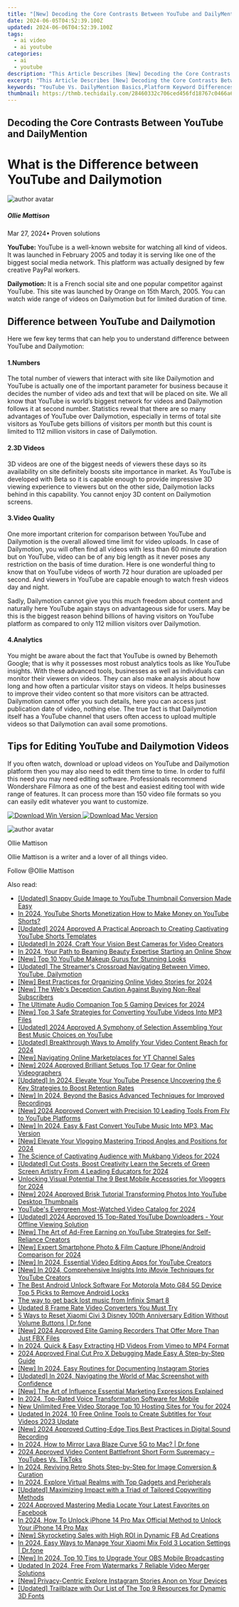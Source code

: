 ```yaml
---
title: "[New] Decoding the Core Contrasts Between YouTube and DailyMention for 2024"
date: 2024-06-05T04:52:39.100Z
updated: 2024-06-06T04:52:39.100Z
tags:
  - ai video
  - ai youtube
categories:
  - ai
  - youtube
description: "This Article Describes [New] Decoding the Core Contrasts Between YouTube and DailyMention for 2024"
excerpt: "This Article Describes [New] Decoding the Core Contrasts Between YouTube and DailyMention for 2024"
keywords: "YouTube Vs. DailyMention Basics,Platform Keyword Differences,Social Media Analytics Tools,Video Sharing Services Contrast,Content Distribution Comparisons,User Engagement Metrics,Online Presence Strategy"
thumbnail: https://thmb.techidaily.com/28460332c706ced456fd18767c0466a64d105614a00c30d76ebc074f7652f887.jpg
---
```


## Decoding the Core Contrasts Between YouTube and DailyMention

# What is the Difference between YouTube and Dailymotion

![author avatar](https://images.wondershare.com/filmora/article-images/ollie-mattison.jpg)

##### Ollie Mattison

 Mar 27, 2024• Proven solutions

**YouTube:** YouTube is a well-known website for watching all kind of videos. It was launched in February 2005 and today it is serving like one of the biggest social media network. This platform was actually designed by few creative PayPal workers.

**Dailymotion:** It is a French social site and one popular competitor against YouTube. This site was launched by Orange on 15th March, 2005\. You can watch wide range of videos on Dailymotion but for limited duration of time.

## Difference between YouTube and Dailymotion

 Here we few key terms that can help you to understand difference between YouTube and Dailymotion:

#### 1.Numbers

 The total number of viewers that interact with site like Dailymotion and YouTube is actually one of the important parameter for business because it decides the number of video ads and text that will be placed on site. We all know that YouTube is world’s biggest network for videos and Dailymotion follows it at second number. Statistics reveal that there are so many advantages of YouTube over Dailymotion, especially in terms of total site visitors as YouTube gets billions of visitors per month but this count is limited to 112 million visitors in case of Dailymotion.

#### 2.3D Videos

 3D videos are one of the biggest needs of viewers these days so its availability on site definitely boosts site importance in market. As YouTube is developed with Beta so it is capable enough to provide impressive 3D viewing experience to viewers but on the other side, Dailymotion lacks behind in this capability. You cannot enjoy 3D content on Dailymotion screens.

#### 3.Video Quality

 One more important criterion for comparison between YouTube and Dailymotion is the overall allowed time limit for video uploads. In case of Dailymotion, you will often find all videos with less than 60 minute duration but on YouTube, video can be of any big length as it never poses any restriction on the basis of time duration. Here is one wonderful thing to know that on YouTube videos of worth 72 hour duration are uploaded per second. And viewers in YouTube are capable enough to watch fresh videos day and night.

 Sadly, Dailymotion cannot give you this much freedom about content and naturally here YouTube again stays on advantageous side for users. May be this is the biggest reason behind billions of having visitors on YouTube platform as compared to only 112 million visitors over Dailymotion.

#### 4.Analytics

 You might be aware about the fact that YouTube is owned by Behemoth Google; that is why it possesses most robust analytics tools as like YouTube insights. With these advanced tools, businesses as well as individuals can monitor their viewers on videos. They can also make analysis about how long and how often a particular visitor stays on videos. It helps businesses to improve their video content so that more visitors can be attracted. Dailymotion cannot offer you such details, here you can access just publication date of video, nothing else. The true fact is that Dailymotion itself has a YouTube channel that users often access to upload multiple videos so that Dailymotion can avail some promotions.

## Tips for Editing YouTube and Dailymotion Videos

 If you often watch, download or upload videos on YouTube and Dailymotion platform then you may also need to edit them time to time. In order to fulfil this need you may need editing software. Professionals recommend Wondershare Filmora as one of the best and easiest editing tool with wide range of features. It can process more than 150 video file formats so you can easily edit whatever you want to customize.

[![Download Win Version](https://images.wondershare.com/filmora/guide/download-btn-win.jpg) ](https://tools.techidaily.com/wondershare/filmora/download/) [![Download Mac Version](https://images.wondershare.com/filmora/guide/download-btn-mac.jpg) ](https://tools.techidaily.com/wondershare/filmora/download/)

![author avatar](https://images.wondershare.com/filmora/article-images/ollie-mattison.jpg)

Ollie Mattison

Ollie Mattison is a writer and a lover of all things video.

Follow @Ollie Mattison

<span class="atpl-alsoreadstyle">Also read:</span>
<div><ul>
<li><a href="https://facebook-record-videos.techidaily.com/updated-snappy-guide-image-to-youtube-thumbnail-conversion-made-easy/"><u>[Updated] Snappy Guide  Image to YouTube Thumbnail Conversion Made Easy</u></a></li>
<li><a href="https://facebook-record-videos.techidaily.com/in-2024-youtube-shorts-monetization-how-to-make-money-on-youtube-shorts/"><u>In 2024, YouTube Shorts Monetization  How to Make Money on YouTube Shorts?</u></a></li>
<li><a href="https://facebook-record-videos.techidaily.com/updated-2024-approved-a-practical-approach-to-creating-captivating-youtube-shorts-templates/"><u>[Updated] 2024 Approved  A Practical Approach to Creating Captivating YouTube Shorts Templates</u></a></li>
<li><a href="https://facebook-record-videos.techidaily.com/updated-in-2024-craft-your-vision-best-cameras-for-video-creators/"><u>[Updated] In 2024, Craft Your Vision  Best Cameras for Video Creators</u></a></li>
<li><a href="https://facebook-record-videos.techidaily.com/in-2024-your-path-to-beaming-beauty-expertise-starting-an-online-show/"><u>In 2024, Your Path to Beaming Beauty Expertise  Starting an Online Show</u></a></li>
<li><a href="https://facebook-record-videos.techidaily.com/new-top-10-youtube-makeup-gurus-for-stunning-looks/"><u>[New] Top 10 YouTube Makeup Gurus for Stunning Looks</u></a></li>
<li><a href="https://facebook-record-videos.techidaily.com/updated-the-streamers-crossroad-navigating-between-vimeo-youtube-dailymotion/"><u>[Updated] The Streamer's Crossroad  Navigating Between Vimeo, YouTube, Dailymotion</u></a></li>
<li><a href="https://facebook-record-videos.techidaily.com/new-best-practices-for-organizing-online-video-stories-for-2024/"><u>[New] Best Practices for Organizing Online Video Stories for 2024</u></a></li>
<li><a href="https://facebook-record-videos.techidaily.com/new-the-webs-deception-caution-against-buying-non-real-subscribers/"><u>[New] The Web's Deception  Caution Against Buying Non-Real Subscribers</u></a></li>
<li><a href="https://facebook-record-videos.techidaily.com/the-ultimate-audio-companion-top-5-gaming-devices-for-2024/"><u>The Ultimate Audio Companion  Top 5 Gaming Devices for 2024</u></a></li>
<li><a href="https://facebook-record-videos.techidaily.com/new-top-3-safe-strategies-for-converting-youtube-videos-into-mp3-files/"><u>[New] Top 3 Safe Strategies for Converting YouTube Videos Into MP3 Files</u></a></li>
<li><a href="https://facebook-record-videos.techidaily.com/updated-2024-approved-a-symphony-of-selection-assembling-your-best-music-choices-on-youtube/"><u>[Updated] 2024 Approved  A Symphony of Selection  Assembling Your Best Music Choices on YouTube</u></a></li>
<li><a href="https://facebook-record-videos.techidaily.com/updated-breakthrough-ways-to-amplify-your-video-content-reach-for-2024/"><u>[Updated] Breakthrough Ways to Amplify Your Video Content Reach for 2024</u></a></li>
<li><a href="https://facebook-record-videos.techidaily.com/new-navigating-online-marketplaces-for-yt-channel-sales/"><u>[New] Navigating Online Marketplaces for YT Channel Sales</u></a></li>
<li><a href="https://facebook-record-videos.techidaily.com/new-2024-approved-brilliant-setups-top-17-gear-for-online-videographers/"><u>[New] 2024 Approved  Brilliant Setups  Top 17 Gear for Online Videographers</u></a></li>
<li><a href="https://facebook-record-videos.techidaily.com/updated-in-2024-elevate-your-youtube-presence-uncovering-the-6-key-strategies-to-boost-retention-rates/"><u>[Updated] In 2024, Elevate Your YouTube Presence  Uncovering the 6 Key Strategies to Boost Retention Rates</u></a></li>
<li><a href="https://facebook-record-videos.techidaily.com/new-in-2024-beyond-the-basics-advanced-techniques-for-improved-recordings/"><u>[New] In 2024, Beyond the Basics  Advanced Techniques for Improved Recordings</u></a></li>
<li><a href="https://facebook-record-videos.techidaily.com/new-2024-approved-convert-with-precision-10-leading-tools-from-flv-to-youtube-platforms/"><u>[New] 2024 Approved  Convert with Precision  10 Leading Tools From Flv to YouTube Platforms</u></a></li>
<li><a href="https://facebook-record-videos.techidaily.com/new-in-2024-easy-and-fast-convert-youtube-music-into-mp3-mac-version/"><u>[New] In 2024, Easy & Fast  Convert YouTube Music Into MP3, Mac Version</u></a></li>
<li><a href="https://facebook-record-videos.techidaily.com/new-elevate-your-vlogging-mastering-tripod-angles-and-positions-for-2024/"><u>[New] Elevate Your Vlogging  Mastering Tripod Angles and Positions for 2024</u></a></li>
<li><a href="https://facebook-record-videos.techidaily.com/the-science-of-captivating-audience-with-mukbang-videos-for-2024/"><u>The Science of Captivating Audience with Mukbang Videos for 2024</u></a></li>
<li><a href="https://facebook-record-videos.techidaily.com/updated-cut-costs-boost-creativity-learn-the-secrets-of-green-screen-artistry-from-4-leading-educators-for-2024/"><u>[Updated] Cut Costs, Boost Creativity  Learn the Secrets of Green Screen Artistry From 4 Leading Educators for 2024</u></a></li>
<li><a href="https://facebook-record-videos.techidaily.com/unlocking-visual-potential-the-9-best-mobile-accessories-for-vloggers-for-2024/"><u>Unlocking Visual Potential  The 9 Best Mobile Accessories for Vloggers for 2024</u></a></li>
<li><a href="https://facebook-record-videos.techidaily.com/new-2024-approved-brisk-tutorial-transforming-photos-into-youtube-desktop-thumbnails/"><u>[New] 2024 Approved  Brisk Tutorial  Transforming Photos Into YouTube Desktop Thumbnails</u></a></li>
<li><a href="https://facebook-record-videos.techidaily.com/youtubes-evergreen-most-watched-video-catalog-for-2024/"><u>YouTube's Evergreen Most-Watched Video Catalog for 2024</u></a></li>
<li><a href="https://facebook-record-videos.techidaily.com/updated-2024-approved-15-top-rated-youtube-downloaders-your-offline-viewing-solution/"><u>[Updated] 2024 Approved  15 Top-Rated YouTube Downloaders - Your Offline Viewing Solution</u></a></li>
<li><a href="https://facebook-record-videos.techidaily.com/new-the-art-of-ad-free-earning-on-youtube-strategies-for-self-reliance-creators/"><u>[New] The Art of Ad-Free Earning on YouTube  Strategies for Self-Reliance Creators</u></a></li>
<li><a href="https://facebook-record-videos.techidaily.com/new-expert-smartphone-photo-and-film-capture-iphoneandroid-comparison-for-2024/"><u>[New] Expert Smartphone Photo & Film Capture  IPhone/Android Comparison for 2024</u></a></li>
<li><a href="https://facebook-record-videos.techidaily.com/new-in-2024-essential-video-editing-apps-for-youtube-creators/"><u>[New] In 2024, Essential Video Editing Apps for YouTube Creators</u></a></li>
<li><a href="https://facebook-record-videos.techidaily.com/new-in-2024-comprehensive-insights-into-imovie-techniques-for-youtube-creators/"><u>[New] In 2024, Comprehensive Insights Into iMovie Techniques for YouTube Creators</u></a></li>
<li><a href="https://sim-unlock.techidaily.com/the-best-android-unlock-software-for-motorola-moto-g84-5g-device-top-5-picks-to-remove-android-locks-by-drfone-android/"><u>The Best Android Unlock Software For Motorola Moto G84 5G Device Top 5 Picks to Remove Android Locks</u></a></li>
<li><a href="https://techidaily.com/the-way-to-get-back-lost-music-from-infinix-smart-8-by-fonelab-android-recover-music/"><u>The way to get back lost music from Infinix Smart 8</u></a></li>
<li><a href="https://ai-editing-video.techidaily.com/updated-8-frame-rate-video-converters-you-must-try/"><u>Updated 8 Frame Rate Video Converters You Must Try</u></a></li>
<li><a href="https://phone-solutions.techidaily.com/5-ways-to-reset-xiaomi-civi-3-disney-100th-anniversary-edition-without-volume-buttons-drfone-by-drfone-reset-android-reset-android/"><u>5 Ways to Reset Xiaomi Civi 3 Disney 100th Anniversary Edition Without Volume Buttons | Dr.fone</u></a></li>
<li><a href="https://digital-screen-recording.techidaily.com/new-2024-approved-elite-gaming-recorders-that-offer-more-than-just-fbx-files/"><u>[New] 2024 Approved  Elite Gaming Recorders That Offer More Than Just FBX Files</u></a></li>
<li><a href="https://vimeo-videos.techidaily.com/in-2024-quick-and-easy-extracting-hd-videos-from-vimeo-to-mp4-format/"><u>In 2024, Quick & Easy  Extracting HD Videos From Vimeo to MP4 Format</u></a></li>
<li><a href="https://ai-driven-video-production.techidaily.com/2024-approved-final-cut-pro-x-debugging-made-easy-a-step-by-step-guide/"><u>2024 Approved Final Cut Pro X Debugging Made Easy A Step-by-Step Guide</u></a></li>
<li><a href="https://instagram-clips.techidaily.com/new-in-2024-easy-routines-for-documenting-instagram-stories/"><u>[New] In 2024, Easy Routines for Documenting Instagram Stories</u></a></li>
<li><a href="https://digital-screen-recording.techidaily.com/updated-in-2024-navigating-the-world-of-mac-screenshot-with-confidence/"><u>[Updated] In 2024, Navigating the World of Mac Screenshot with Confidence</u></a></li>
<li><a href="https://some-guidance.techidaily.com/new-the-art-of-influence-essential-marketing-expressions-explained/"><u>[New] The Art of Influence  Essential Marketing Expressions Explained</u></a></li>
<li><a href="https://voice-adjusting.techidaily.com/in-2024-top-rated-voice-transformation-software-for-mobile/"><u>In 2024, Top-Rated Voice Transformation Software for Mobile</u></a></li>
<li><a href="https://video-creation-software.techidaily.com/new-unlimited-free-video-storage-top-10-hosting-sites-for-you-for-2024/"><u>New Unlimited Free Video Storage Top 10 Hosting Sites for You for 2024</u></a></li>
<li><a href="https://video-ai-editor.techidaily.com/updated-in-2024-10-free-online-tools-to-create-subtitles-for-your-videos-2023-update/"><u>Updated In 2024, 10 Free Online Tools to Create Subtitles for Your Videos 2023 Update</u></a></li>
<li><a href="https://video-capture.techidaily.com/new-2024-approved-cutting-edge-tips-best-practices-in-digital-sound-recording/"><u>[New] 2024 Approved  Cutting-Edge Tips  Best Practices in Digital Sound Recording</u></a></li>
<li><a href="https://screen-mirror.techidaily.com/in-2024-how-to-mirror-lava-blaze-curve-5g-to-mac-drfone-by-drfone-android/"><u>In 2024, How to Mirror Lava Blaze Curve 5G to Mac? | Dr.fone</u></a></li>
<li><a href="https://youtube-stream.techidaily.com/2024-approved-video-content-battlefront-short-form-supremacy-youtubes-vs-tiktoks/"><u>2024 Approved  Video Content Battlefront  Short Form Supremacy – YouTubes Vs. TikToks</u></a></li>
<li><a href="https://extra-skills.techidaily.com/in-2024-reviving-retro-shots-step-by-step-for-image-conversion-and-curation/"><u>In 2024, Reviving Retro Shots  Step-by-Step for Image Conversion & Curation</u></a></li>
<li><a href="https://some-knowledge.techidaily.com/in-2024-explore-virtual-realms-with-top-gadgets-and-peripherals/"><u>In 2024, Explore Virtual Realms with Top Gadgets and Peripherals</u></a></li>
<li><a href="https://facebook-video-files.techidaily.com/updated-maximizing-impact-with-a-triad-of-tailored-copywriting-methods/"><u>[Updated] Maximizing Impact with a Triad of Tailored Copywriting Methods</u></a></li>
<li><a href="https://facebook-video-recording.techidaily.com/2024-approved-mastering-media-locate-your-latest-favorites-on-facebook/"><u>2024 Approved  Mastering Media  Locate Your Latest Favorites on Facebook</u></a></li>
<li><a href="https://sim-unlock.techidaily.com/in-2024-how-to-unlock-iphone-14-pro-max-official-method-to-unlock-your-iphone-14-pro-max-by-drfone-ios/"><u>In 2024, How To Unlock iPhone 14 Pro Max Official Method to Unlock Your iPhone 14 Pro Max</u></a></li>
<li><a href="https://facebook-video-content.techidaily.com/new-skyrocketing-sales-with-high-roi-in-dynamic-fb-ad-creations/"><u>[New] Skyrocketing Sales with High ROI in Dynamic FB Ad Creations</u></a></li>
<li><a href="https://android-location.techidaily.com/in-2024-easy-ways-to-manage-your-xiaomi-mix-fold-3-location-settings-drfone-by-drfone-virtual/"><u>In 2024, Easy Ways to Manage Your Xiaomi Mix Fold 3 Location Settings | Dr.fone</u></a></li>
<li><a href="https://digital-screen-recording.techidaily.com/new-in-2024-top-10-tips-to-upgrade-your-obs-mobile-broadcasting/"><u>[New] In 2024, Top 10 Tips to Upgrade Your OBS Mobile Broadcasting</u></a></li>
<li><a href="https://smart-video-creator.techidaily.com/updated-in-2024-free-from-watermarks-7-reliable-video-merger-solutions/"><u>Updated In 2024, Free From Watermarks 7 Reliable Video Merger Solutions</u></a></li>
<li><a href="https://instagram-clips.techidaily.com/new-privacy-centric-explore-instagram-stories-anon-on-your-devices/"><u>[New] Privacy-Centric  Explore Instagram Stories Anon on Your Devices</u></a></li>
<li><a href="https://some-guidance.techidaily.com/updated-trailblaze-with-our-list-of-the-top-9-resources-for-dynamic-3d-fonts/"><u>[Updated] Trailblaze with Our List of The Top 9 Resources for Dynamic 3D Fonts</u></a></li>
</ul></div>

<ins class="adsbygoogle"
      style="display:block"
      data-ad-client="ca-pub-7571918770474297"
      data-ad-slot="8358498916"
      data-ad-format="auto"
      data-full-width-responsive="true"></ins>